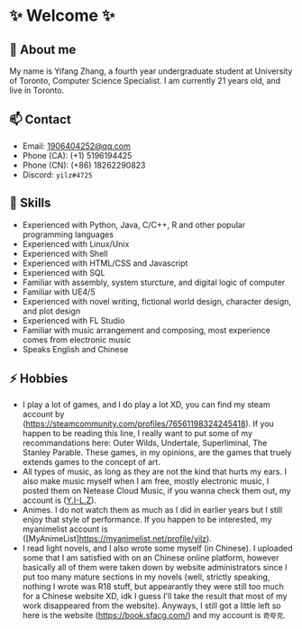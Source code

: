 # ✨ Welcome ✨

## 🌱 About me

My name is Yifang Zhang, a fourth year undergraduate student at University of Toronto, Computer Science Specialist. I am currently 21 years old, and live in Toronto.

## 📫 Contact

- Email: 1906404252@qq.com
- Phone (CA): (+1) 5196194425
- Phone (CN): (+86) 18262290823
- Discord: `yilz#4725`

## 🔭 Skills

- Experienced with Python, Java, C/C++, R and other popular programming languages
- Experienced with Linux/Unix
- Experienced with Shell
- Experienced with HTML/CSS and Javascript
- Experienced with SQL
- Familiar with assembly, system sturcture, and digital logic of computer
- Familiar with UE4/5
- Experienced with novel writing, fictional world design, character design, and plot design
- Experienced with FL Studio
- Familiar with music arrangement and composing, most experience comes from electronic music
- Speaks English and Chinese

## ⚡ Hobbies

- I play a lot of games, and I do play a lot XD, you can find my steam account by (https://steamcommunity.com/profiles/76561198324245418). If you happen to be reading this line, I really want to put some of my recommandations here: Outer Wilds, Undertale, Superliminal, The Stanley Parable. These games, in my opinions, are the games that truely extends games to the concept of art.
- All types of music, as long as they are not the kind that hurts my ears. I also make music myself when I am free, mostly electronic music, I posted them on Netease Cloud Music, if you wanna check them out, my account is ([Y.I-L.Z](https://music.163.com/#/artist?id=34438656)).
- Animes. I do not watch them as much as I did in earlier years but I still enjoy that style of performance. If you happen to be interested, my myanimelist account is ([MyAnimeList]https://myanimelist.net/profile/yilz).
- I read light novels, and I also wrote some myself (in Chinese). I uploaded some that I am satisfied with on an Chinese online platform, however basically all of them were taken down by website administrators since I put too many mature sections in my novels (well, strictly speaking, nothing I wrote was R18 stuff, but appearantly they were still too much for a Chinese website XD, idk I guess I'll take the result that most of my work disappeared from the website). Anyways, I still got a little left so here is the website (https://book.sfacg.com/) and my account is `奇夸克`.

<!--
**yi1z/yi1z** is a ✨ _special_ ✨ repository because its `README.md` (this file) appears on your GitHub profile.

Here are some ideas to get you started:

- 🔭 I’m currently working on ...
- 🌱 I’m currently learning ...
- 👯 I’m looking to collaborate on ...
- 🤔 I’m looking for help with ...
- 💬 Ask me about ...
- 📫 How to reach me: ...
- 😄 Pronouns: ...
- ⚡ Fun fact: ...
-->
